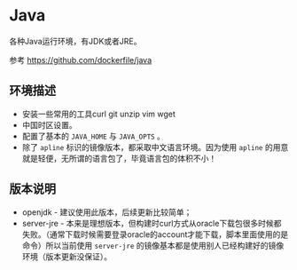 # Java

各种Java运行环境，有JDK或者JRE。

参考 https://github.com/dockerfile/java

## 环境描述

* 安装一些常用的工具curl git unzip vim wget
* 中国时区设置。
* 配置了基本的 `JAVA_HOME` 与 `JAVA_OPTS` 。
* 除了 `apline` 标识的镜像版本，都采取中文语言环境。因为使用 `apline` 的用意就是轻便，无所谓的语言包了，毕竟语言包的体积不小！

## 版本说明

* openjdk -  建议使用此版本，后续更新比较简单；
* server-jre - 本来是理想版本，但构建时curl方式从oracle下载包很多时候都失败。（通常下载时候需要登录oracle的account才能下载，脚本里面使用的是命令）所以当前使用 `server-jre` 的镜像基本都是使用别人已经构建好的镜像环境（版本更新没保证）。



